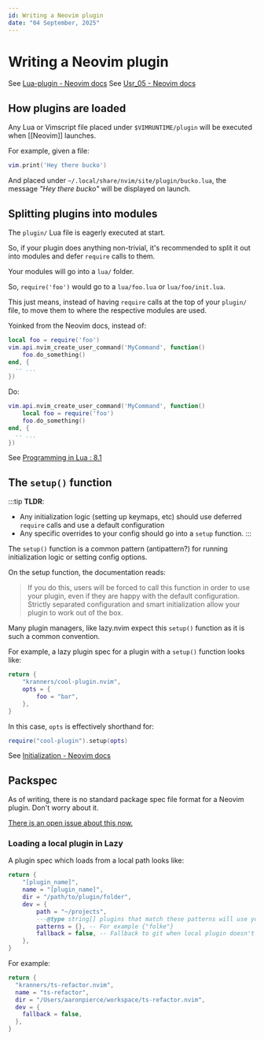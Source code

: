 ```yaml
---
id: Writing a Neovim plugin
date: "04 September, 2025"
---
```


# Writing a Neovim plugin

See [Lua-plugin - Neovim docs](https://neovim.io/doc/user/lua-plugin.html)
See [Usr_05 - Neovim docs](https://neovim.io/doc/user/usr_05.html#_adding-a-plugin)

## How plugins are loaded

Any Lua or Vimscript file placed under `$VIMRUNTIME/plugin` will be executed when [[Neovim]] launches.

For example, given a file:
```lua
vim.print('Hey there bucko')
```

And placed under `~/.local/share/nvim/site/plugin/bucko.lua`, the message _"Hey
there bucko"_ will be displayed on launch.

## Splitting plugins into modules

The `plugin/` Lua file is eagerly executed at start.

So, if your plugin does anything non-trivial, it's recommended to split it out
into modules and defer `require` calls to them.

Your modules will go into a `lua/` folder.

So, `require('foo')` would go to a `lua/foo.lua` or `lua/foo/init.lua`.

This just means, instead of having `require` calls at the top of your `plugin/`
file, to move them to where the respective modules are used.

Yoinked from the Neovim docs, instead of:
```lua
local foo = require('foo')
vim.api.nvim_create_user_command('MyCommand', function()
    foo.do_something()
end, {
  -- ...
})
```

Do:
```lua
vim.api.nvim_create_user_command('MyCommand', function()
    local foo = require('foo')
    foo.do_something()
end, {
  -- ...
})
```

See [Programming in Lua : 8.1](https://www.lua.org/pil/8.1.html)

## The `setup()` function

:::tip
**TLDR**:
- Any initialization logic (setting up keymaps, etc) should use deferred
  `require` calls and use a default configuration
- Any specific overrides to your config should go into a `setup` function.
:::

The `setup()` function is a common pattern (antipattern?) for running
initialization logic or setting config options.

On the setup function, the documentation reads:
> If you do this, users will be forced to call this function in order to use
> your plugin, even if they are happy with the default configuration. Strictly
> separated configuration and smart initialization allow your plugin to work
> out of the box.

Many plugin managers, like lazy.nvim expect this `setup()` function as it is
such a common convention.

For example, a lazy plugin spec for a plugin with a `setup()` function looks
like:
```lua
return {
    "kranners/cool-plugin.nvim",
    opts = {
        foo = "bar",
    },
}
```

In this case, `opts` is effectively shorthand for:
```lua
require("cool-plugin").setup(opts)
```

See [Initialization - Neovim docs](https://neovim.io/doc/user/lua-plugin.html#lua-plugin-init)

## Packspec

As of writing, there is no standard package spec file format for a Neovim
plugin. Don't worry about it.

[There is an open issue about this now.](https://github.com/neovim/packspec/issues/41)

### Loading a local plugin in Lazy

A plugin spec which loads from a local path looks like:
```lua
return {
    "[plugin_name]",
    name = "[plugin_name]",
    dir = "/path/to/plugin/folder",
    dev = {
        path = "~/projects",
        ---@type string[] plugins that match these patterns will use your local versions instead of being fetched from GitHub
        patterns = {}, -- For example {"folke"}
        fallback = false, -- Fallback to git when local plugin doesn't exist
    },
}
```

For example:
```lua
return {
  "kranners/ts-refactor.nvim",
  name = "ts-refactor",
  dir = "/Users/aaronpierce/workspace/ts-refactor.nvim",
  dev = {
    fallback = false,
  },
}
```

